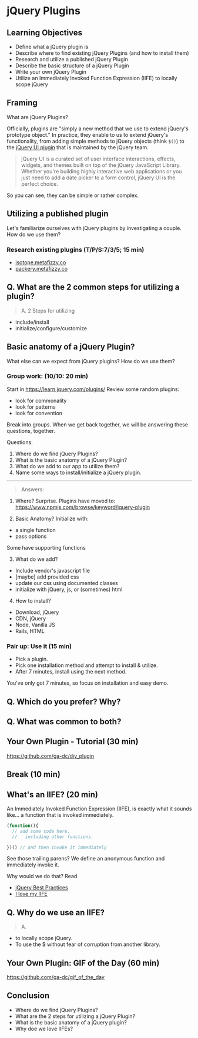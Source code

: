 # jQuery Plugins

## Learning Objectives

- Define what a jQuery plugin is
- Describe where to find existing jQuery Plugins (and how to install them)
- Research and utilize a published jQuery Plugin
- Describe the basic structure of a jQuery Plugin
- Write your own jQuery Plugin
- Utilize an Immediately Invoked Function Expression (IIFE) to locally scope jQuery


## Framing

What are jQuery Plugins?

Officially, plugins are "simply a new method that we use to extend jQuery's prototype object."  In practice, they enable to us to extend jQuery's functionality, from adding simple methods to jQuery objects (think `$()`) to the [jQuery UI plugin](http://jqueryui.com) that is maintained by the jQuery team.

> jQuery UI is a curated set of user interface interactions, effects, widgets, and themes built on top of the jQuery JavaScript Library. Whether you're building highly interactive web applications or you just need to add a date picker to a form control, jQuery UI is the perfect choice.

So you can see, they can be simple or rather complex.


## Utilizing a published plugin

Let's familiarize ourselves with jQuery plugins by investigating a couple.  How do we use them?

### Research existing plugins (T/P/S:7/3/5; 15 min)
- [isotope.metafizzy.co](http://isotope.metafizzy.co)
- [packery.metafizzy.co](http://packery.metafizzy.co)

Q. What are the 2 common steps for utilizing a plugin?
---

> A. 2 Steps for utilizing
- include/install
- initialize/configure/customize


## Basic anatomy of a jQuery Plugin?

What else can we expect from jQuery plugins?  How do we use them?

### Group work: (10/10: 20 min)

Start in https://learn.jquery.com/plugins/
Review some random plugins:
- look for commonality
- look for patterns
- look for convention

Break into groups.  When we get back together, we will be answering these questions, together.

Questions:
1. Where do we find jQuery Plugins?
2. What is the basic anatomy of a jQuery Plugin?
3. What do we add to our app to utilize them?
4. Name some ways to install/initialize a jQuery plugin.

---


> Answers:

1. Where?
  Surprise. Plugins have moved to: https://www.npmjs.com/browse/keyword/jquery-plugin

2. Basic Anatomy?
  Initialize with:
  - a single function
  - pass options

  Some have supporting functions

3. What do we add?
  - Include vendor's javascript file
  - [maybe] add provided css
  - update our css using documented classes
  - initialize with jQuery, js, or (sometimes) html

4. How to install?
  - Download, jQuery
  - CDN, jQuery
  - Node, Vanilla JS
  - Rails, HTML


### Pair up: Use it (15 min)

- Pick a plugin.
- Pick one installation method and attempt to install & utilize.  
- After 7 minutes, install using the next method.

You've only got 7 minutes, so focus on installation and easy demo.

Q. Which do you prefer?  Why?
---

Q. What was common to both?
---


## Your Own Plugin - Tutorial (30 min)

https://github.com/ga-dc/diy_plugin

## Break (10 min)

## What's an IIFE? (20 min)

An Immediately Invoked Function Expression (IIFE), is exactly what it sounds like... a function that is invoked immediately.

```js
(function(){
  // add some code here,
  //   including other functions.

})() // and then invoke it immediately
```

See those trailing parens?  We define an anonymous function and immediately invoke it.

Why would we do that?  Read
- [jQuery Best Practices](http://gregfranko.com/blog/jquery-best-practices/)
- [I love my IIFE](http://gregfranko.com/blog/i-love-my-iife/)

Q. Why do we use an IIFE?
---

> A.
- to locally scope jQuery.  
- To use the $ without fear of corruption from another library.


## Your Own Plugin: GIF of the Day (60 min)

https://github.com/ga-dc/gif_of_the_day

## Conclusion

- Where do we find jQuery Plugins?
- What are the 2 steps for utilizing a jQuery Plugin?
- What is the basic anatomy of a jQuery plugin?
- Why doe we love IIFEs?
